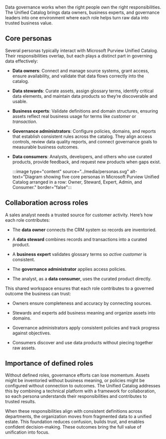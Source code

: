 Data governance works when the right people own the right responsibilities. The Unified Catalog brings data owners, business experts, and governance leaders into one environment where each role helps turn raw data into trusted business value.

## Core personas

Several personas typically interact with Microsoft Purview Unified Catalog. Their responsibilities overlap, but each plays a distinct part in governing data effectively:

- **Data owners**: Connect and manage source systems, grant access, ensure availability, and validate that data flows correctly into the catalog.

- **Data stewards**: Curate assets, assign glossary terms, identify critical data elements, and maintain data products so they’re discoverable and usable.

- **Business experts**: Validate definitions and domain structures, ensuring assets reflect real business usage for terms like _customer_ or _transaction_.

- **Governance administrators**: Configure policies, domains, and reports that establish consistent rules across the catalog. They align access controls, review data quality reports, and connect governance goals to measurable business outcomes.

- **Data consumers**: Analysts, developers, and others who use curated products, provide feedback, and request new products when gaps exist.

    :::image type="content" source="../media/personas.svg" alt-text="Diagram showing five core personas in Microsoft Purview Unified Catalog arranged in a row: Owner, Steward, Expert, Admin, and Consumer." border="false":::

## Collaboration across roles

A sales analyst needs a trusted source for customer activity. Here’s how each role contributes:

- The **data owner** connects the CRM system so records are inventoried.

- A **data steward** combines records and transactions into a curated product.

- A **business expert** validates glossary terms so _active customer_ is consistent.

- The **governance administrator** applies access policies.

- The analyst, as a **data consumer**, uses the curated product directly.

This shared workspace ensures that each role contributes to a governed outcome the business can trust:

- Owners ensure completeness and accuracy by connecting sources.

- Stewards and experts add business meaning and organize assets into domains.

- Governance administrators apply consistent policies and track progress against objectives.

- Consumers discover and use data products without piecing together raw assets.

## Importance of defined roles

Without defined roles, governance efforts can lose momentum. Assets might be inventoried without business meaning, or policies might be configured without connection to outcomes. The Unified Catalog addresses this by combining a technical platform with a framework for collaboration, so each persona understands their responsibilities and contributes to trusted results.

When these responsibilities align with consistent definitions across departments, the organization moves from fragmented data to a unified estate. This foundation reduces confusion, builds trust, and enables confident decision-making. These outcomes bring the full value of unification into focus.

